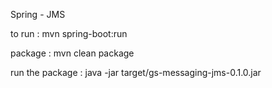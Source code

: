 Spring - JMS 

to run : mvn spring-boot:run 

package : mvn clean package 

run the package : java -jar target/gs-messaging-jms-0.1.0.jar 
